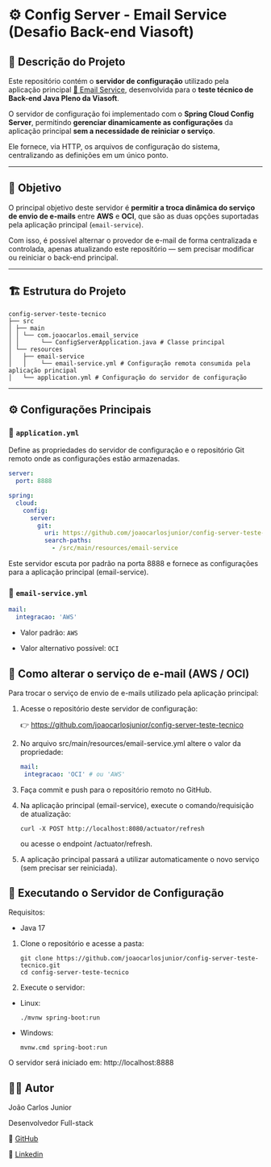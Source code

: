 # ⚙️ Config Server - Email Service (Desafio Back-end Viasoft)

## 🧾 Descrição do Projeto

Este repositório contém o **servidor de configuração** utilizado pela aplicação
principal [📧 Email Service](https://github.com/joaocarlosjunior/email-service), desenvolvida para o **teste técnico de
Back-end Java Pleno da Viasoft**.

O servidor de configuração foi implementado com o **Spring Cloud Config Server**, permitindo **gerenciar dinamicamente
as configurações** da aplicação principal **sem a necessidade de reiniciar o serviço**.

Ele fornece, via HTTP, os arquivos de configuração do sistema, centralizando as definições em um único ponto.

---

## 🧠 Objetivo

O principal objetivo deste servidor é **permitir a troca dinâmica do serviço de envio de e-mails** entre **AWS** e **OCI**, que são as duas opções suportadas pela aplicação principal (`email-service`).

Com isso, é possível alternar o provedor de e-mail de forma centralizada e controlada, apenas atualizando este
repositório — sem precisar modificar ou reiniciar o back-end principal.

---

## 🏗️ Estrutura do Projeto

````
config-server-teste-tecnico
├── src
│ ├── main
│ │ └── com.joaocarlos.email_service
│ │      └── ConfigServerApplication.java # Classe principal
│ └── resources
│   ├── email-service
│   │    └── email-service.yml # Configuração remota consumida pela aplicação principal
│   └── application.yml # Configuração do servidor de configuração
````

---

## ⚙️ Configurações Principais

### 📄 `application.yml`

Define as propriedades do servidor de configuração e o repositório Git remoto onde as configurações estão armazenadas.

```yaml
server:
  port: 8888

spring:
  cloud:
    config:
      server:
        git:
          uri: https://github.com/joaocarlosjunior/config-server-teste-tecnico.git
          search-paths:
            - /src/main/resources/email-service
```

Este servidor escuta por padrão na porta 8888 e fornece as configurações para a aplicação principal (email-service).

### 📄 `email-service.yml`

```yaml
mail:
  integracao: 'AWS'
```

- Valor padrão: `AWS`

- Valor alternativo possível: `OCI`

## 🔄 Como alterar o serviço de e-mail (AWS / OCI)

Para trocar o serviço de envio de e-mails utilizado pela aplicação principal:

1. Acesse o repositório deste servidor de configuração:

   👉 https://github.com/joaocarlosjunior/config-server-teste-tecnico
2. No arquivo src/main/resources/email-service.yml altere o valor da propriedade:
    ```yaml
   mail:
     integracao: 'OCI' # ou 'AWS'
   ```
3. Faça commit e push para o repositório remoto no GitHub.
4. Na aplicação principal (email-service), execute o comando/requisição de atualização:
   ```
   curl -X POST http://localhost:8080/actuator/refresh
   ```
   ou acesse o endpoint /actuator/refresh.
5. A aplicação principal passará a utilizar automaticamente o novo serviço (sem precisar ser reiniciada).

## 🚀 Executando o Servidor de Configuração

Requisitos:
- Java 17 

1. Clone o repositório e acesse a pasta:
   ```
   git clone https://github.com/joaocarlosjunior/config-server-teste-tecnico.git
   cd config-server-teste-tecnico
   ```
2. Execute o servidor:
- Linux:
   ```
   ./mvnw spring-boot:run
   ```
- Windows:
   ```
   mvnw.cmd spring-boot:run
   ```
O servidor será iniciado em: http://localhost:8888

## 👨‍💻 Autor

João Carlos Junior

Desenvolvedor Full-stack

📎 [GitHub](https://github.com/joaocarlosjunior)

📎 [Linkedin](https://www.linkedin.com/in/joaocarlosjr/)





